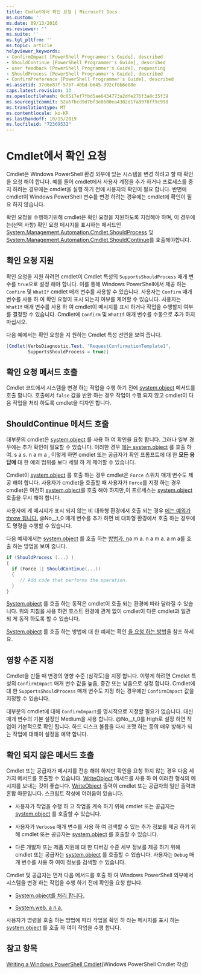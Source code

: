 ```yaml
---
title: Cmdlet에서 확인 요청 | Microsoft Docs
ms.custom: ''
ms.date: 09/13/2016
ms.reviewer: ''
ms.suite: ''
ms.tgt_pltfrm: ''
ms.topic: article
helpviewer_keywords:
- ConfirmImpact [PowerShell Programmer's Guide], described
- ShouldContinue [PowerShell Programmer's Guide], described
- user feedback [PowerShell Programmer's Guide], requesting
- ShouldProcess [PowerShell Programmer's Guide], described
- ConfirmPreference [PowerShell Programmer's Guide], described
ms.assetid: 37d6e87f-57b7-40bd-b645-392cf0b6e88e
caps.latest.revision: 13
ms.openlocfilehash: 0c0517ef7fbd5ae6434773a2dfe276f3a8c35f39
ms.sourcegitcommit: 52a67bcd9d7bf3e8600ea4302d1fa8970ff9c998
ms.translationtype: MT
ms.contentlocale: ko-KR
ms.lasthandoff: 10/15/2019
ms.locfileid: "72369532"
---
```

# <a name="requesting-confirmation-from-cmdlets"></a>Cmdlet에서 확인 요청

Cmdlet은 Windows PowerShell 환경 외부에 있는 시스템을 변경 하려고 할 때 확인을 요청 해야 합니다. 예를 들어 cmdlet에서 사용자 계정을 추가 하거나 프로세스를 중지 하려는 경우에는 cmdlet을 실행 하기 전에 사용자의 확인이 필요 합니다. 반면에 cmdlet이 Windows PowerShell 변수를 변경 하려는 경우에는 cmdlet에 확인이 필요 하지 않습니다.

확인 요청을 수행하기위해 cmdlet은 확인 요청을 지원하도록 지정해야 하며, 이 경우에는(선택 사항) 확인 요청 메시지를 표시하는 메서드인 [System.Management.Automation.Cmdlet.ShouldProcess](/dotnet/api/System.Management.Automation.Cmdlet.ShouldProcess) 및 [System.Management.Automation.Cmdlet.ShouldContinue](/dotnet/api/System.Management.Automation.Cmdlet.ShouldContinue)를 호출해야합니다.

## <a name="supporting-confirmation-requests"></a>확인 요청 지원

확인 요청을 지원 하려면 cmdlet이 Cmdlet 특성의 `SupportsShouldProcess` 매개 변수를 `true`으로 설정 해야 합니다. 이를 통해 Windows PowerShell에서 제공 하는 `Confirm` 및 `WhatIf` cmdlet 매개 변수를 사용할 수 있습니다. 사용자는 `Confirm` 매개 변수를 사용 하 여 확인 요청이 표시 되는지 여부를 제어할 수 있습니다. 사용자는 `WhatIf` 매개 변수를 사용 하 여 cmdlet이 메시지를 표시 하거나 작업을 수행할지 여부를 결정할 수 있습니다. Cmdlet에 `Confirm` 및 `WhatIf` 매개 변수를 수동으로 추가 하지 마십시오.

다음 예에서는 확인 요청을 지 원하는 Cmdlet 특성 선언을 보여 줍니다.

```csharp
[Cmdlet(VerbsDiagnostic.Test, "RequestConfirmationTemplate1",
        SupportsShouldProcess = true)]
```

## <a name="calling-the-confirmation-request-methods"></a>확인 요청 메서드 호출

Cmdlet 코드에서 시스템을 변경 하는 작업을 수행 하기 전에 [system.object](/dotnet/api/System.Management.Automation.Cmdlet.ShouldProcess) 메서드를 호출 합니다. 호출에서 `false` 값을 반환 하는 경우 작업이 수행 되지 않고 cmdlet이 다음 작업을 처리 하도록 cmdlet을 디자인 합니다.

## <a name="calling-the-shouldcontinue-method"></a>ShouldContinue 메서드 호출

대부분의 cmdlet은 [system.object](/dotnet/api/System.Management.Automation.Cmdlet.ShouldProcess) 를 사용 하 여 확인을 요청 합니다. 그러나 일부 경우에는 추가 확인이 필요할 수 있습니다. 이러한 경우 [에는 system.object](/dotnet/api/System.Management.Automation.Cmdlet.ShouldProcess) 를 호출 하 여. s a s. n a m a [.](/dotnet/api/System.Management.Automation.Cmdlet.ShouldContinue) 이렇게 하면 cmdlet 또는 공급자가 확인 프롬프트에 대 한 **모든 응답에** 대 한 예의 범위를 보다 세밀 하 게 제어할 수 있습니다.

Cmdlet이 [system.object](/dotnet/api/System.Management.Automation.Cmdlet.ShouldContinue) 를 호출 하는 경우 cmdlet은 `Force` 스위치 매개 변수도 제공 해야 합니다. 사용자가 cmdlet을 호출할 때 사용자가 `Force`를 지정 하는 경우 cmdlet은 여전히 [system.object](/dotnet/api/System.Management.Automation.Cmdlet.ShouldProcess)를 호출 해야 하지만,이 프로세스는 [system.object](/dotnet/api/System.Management.Automation.Cmdlet.ShouldContinue)호출을 무시 해야 합니다.

사용자에 게 메시지가 표시 되지 않는 비 대화형 환경에서 호출 되는 경우 [에는 예외가 throw 됩니다.](/dotnet/api/System.Management.Automation.Cmdlet.ShouldContinue) @No__t_0 매개 변수를 추가 하면 비 대화형 환경에서 호출 하는 경우에도 명령을 수행할 수 있습니다.

다음 예제에서는 [system.object](/dotnet/api/System.Management.Automation.Cmdlet.ShouldProcess) 를 호출 하는 [방법과. n](/dotnet/api/System.Management.Automation.Cmdlet.ShouldContinue)a m a. n a m a. a m a를 호출 하는 방법을 보여 줍니다.

```csharp
if (ShouldProcess (...) )
{
  if (Force || ShouldContinue(...))
  {
     // Add code that performs the operation.
  }
}
```

[System.object](/dotnet/api/System.Management.Automation.Cmdlet.ShouldProcess) 를 호출 하는 동작은 cmdlet이 호출 되는 환경에 따라 달라질 수 있습니다. 위의 지침을 사용 하면 호스트 환경에 관계 없이 cmdlet이 다른 cmdlet과 일관 되 게 동작 하도록 할 수 있습니다.

[System.object](/dotnet/api/System.Management.Automation.Cmdlet.ShouldProcess) 를 호출 하는 방법에 대 한 예제는 확인 [을 요청 하는 방법](./how-to-request-confirmations.md)을 참조 하세요.

## <a name="specify-the-impact-level"></a>영향 수준 지정

Cmdlet을 만들 때 변경의 영향 수준 (심각도)을 지정 합니다. 이렇게 하려면 Cmdlet 특성의 `ConfirmImpact` 매개 변수 값을 높음, 중간 또는 낮음으로 설정 합니다. Cmdlet에 대 한 `SupportsShouldProcess` 매개 변수도 지정 하는 경우에만 `ConfirmImpact` 값을 지정할 수 있습니다.

대부분의 cmdlet에 대해 `ConfirmImpact`를 명시적으로 지정할 필요가 없습니다.  대신 매개 변수의 기본 설정인 Medium을 사용 합니다. @No__t_0를 High로 설정 하면 작업이 기본적으로 확인 됩니다. 하드 디스크 볼륨을 다시 포맷 하는 등의 매우 방해가 되는 작업에 대해이 설정을 예약 합니다.

## <a name="calling-non-confirmation-methods"></a>확인 되지 않은 메서드 호출

Cmdlet 또는 공급자가 메시지를 전송 해야 하지만 확인을 요청 하지 않는 경우 다음 세 가지 메서드를 호출할 수 있습니다. [WriteObject](/dotnet/api/System.Management.Automation.Cmdlet.WriteObject) 메서드를 사용 하 여 이러한 형식의 메시지를 보내는 것이 좋습니다. [WriteObject](/dotnet/api/System.Management.Automation.Cmdlet.WriteObject) 출력이 cmdlet 또는 공급자의 일반 출력과 혼합 때문입니다. 스크립트 작성에 어려움이 있습니다.

- 사용자가 작업을 수행 하 고 작업을 계속 하기 위해 cmdlet 또는 공급자는 [system.object](/dotnet/api/System.Management.Automation.Cmdlet.WriteWarning) 를 호출할 수 있습니다.

- 사용자가 `Verbose` 매개 변수를 사용 하 여 검색할 수 있는 추가 정보를 제공 하기 위해 cmdlet 또는 공급자는 [system.object](/dotnet/api/System.Management.Automation.Cmdlet.WriteVerbose) 를 호출할 수 있습니다.

- 다른 개발자 또는 제품 지원에 대 한 디버깅 수준 세부 정보를 제공 하기 위해 cmdlet 또는 공급자는 [system.object](/dotnet/api/System.Management.Automation.Cmdlet.WriteDebug) 를 호출할 수 있습니다. 사용자는 `Debug` 매개 변수를 사용 하 여이 정보를 검색할 수 있습니다.

Cmdlet 및 공급자는 먼저 다음 메서드를 호출 하 여 Windows PowerShell 외부에서 시스템을 변경 하는 작업을 수행 하기 전에 확인을 요청 합니다.

- [System.object를 처리 합니다.](/dotnet/api/System.Management.Automation.Cmdlet.ShouldProcess)

- [System.web. a n a.](/dotnet/api/System.Management.Automation.Provider.CmdletProvider.ShouldProcess)

사용자가 명령을 호출 하는 방법에 따라 작업을 확인 하 라는 메시지를 표시 하는 [system.object](/dotnet/api/System.Management.Automation.Cmdlet.ShouldProcess) 를 호출 하 여이 작업을 수행 합니다.

## <a name="see-also"></a>참고 항목

[Writing a Windows PowerShell Cmdlet](./writing-a-windows-powershell-cmdlet.md)(Windows PowerShell Cmdlet 작성)
